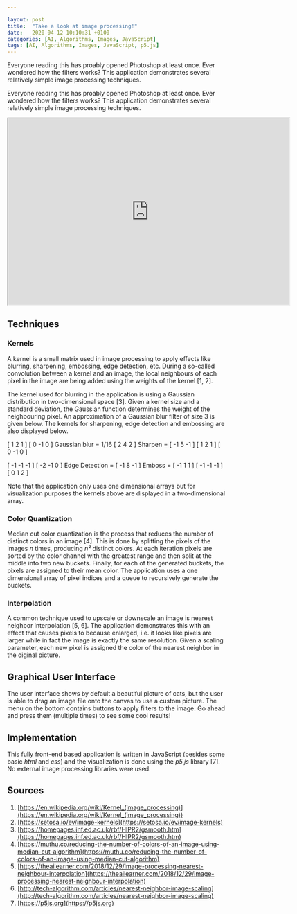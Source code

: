 ```yaml
---

layout: post
title:  "Take a look at image processing!"
date:   2020-04-12 10:10:31 +0100
categories: [AI, Algorithms, Images, JavaScript]
tags: [AI, Algorithms, Images, JavaScript, p5.js]
--- 
```

Everyone reading this has proably opened Photoshop at least once. Ever wondered how the filters works? This application demonstrates several relatively simple image processing techniques.

Everyone reading this has proably opened Photoshop at least once. Ever wondered how the filters works? This application
demonstrates several relatively simple image processing techniques.

<p><div style="text-align:center;"><iframe src="https://colinschepers.github.io/ImageProcessing/" width="650pt" height="430pt"></iframe></div></p>

## Techniques

### Kernels

A kernel is a small matrix used in image processing to apply effects like blurring, sharpening, embossing, edge
detection, etc. During a so-called convolution between a kernel and an image, the local neighbours of each pixel in the
image are being added using the weights of the kernel [1, 2].

The kernel used for blurring in the application is using a Gaussian distribution in two-dimensional space [3]. Given a
kernel size and a standard deviation, the Gaussian function determines the weight of the neighbouring pixel. An
approximation of a Gaussian blur filter of size 3 is given below. The kernels for sharpening, edge detection and
embossing are also displayed below.

[ 1 2 1 ]                          [  0 -1  0 ]
Gaussian blur = 1/16 [ 2 4 2 ]              Sharpen =   [ -1  5 -1 ]
[ 1 2 1 ]                          [  0 -1  0 ]

[ -1 -1 -1 ]                        [ -2 -1  0 ]
Edge Detection =    [ -1  8 -1 ]            Emboss =    [ -1  1  1 ]
[ -1 -1 -1 ]                        [  0  1  2 ]

Note that the application only uses one dimensional arrays but for visualization purposes the kernels above are
displayed in a two-dimensional array.

### Color Quantization

Median cut color quantization is the process that reduces the number of distinct colors in an image [4]. This is done by
splitting the pixels of the images *n* times, producing *n&sup2;* distinct colors. At each iteration pixels are sorted
by the color channel with the greatest range and then split at the middle into two new buckets. Finally, for each of the
generated buckets, the pixels are assigned to their mean color. The application uses a one dimensional array of pixel
indices and a queue to recursively generate the buckets.

### Interpolation

A common technique used to upscale or downscale an image is nearest neighbor interpolation [5, 6]. The application
demonstrates this with an effect that causes pixels to because enlarged, i.e. it looks like pixels are larger while in
fact the image is exactly the same resolution. Given a scaling parameter, each new pixel is assigned the color of the
nearest neighbor in the oiginal picture.

## Graphical User Interface

The user interface shows by default a beautiful picture of cats, but the user is able to drag an image file onto the
canvas to use a custom picture. The menu on the bottom contains buttons to apply filters to the image. Go ahead and
press them (multiple times) to see some cool results!

## Implementation

This fully front-end based application is written in JavaScript (besides some basic *html* and *css*) and the
visualization is done using the *p5.js* library [7]. No external image processing libraries were used.

## Sources

1. [https://en.wikipedia.org/wiki/Kernel_(image_processing)](https://en.wikipedia.org/wiki/Kernel_(image_processing))
2. [https://setosa.io/ev/image-kernels](https://setosa.io/ev/image-kernels)
3. [https://homepages.inf.ed.ac.uk/rbf/HIPR2/gsmooth.htm](https://homepages.inf.ed.ac.uk/rbf/HIPR2/gsmooth.htm)
4. [https://muthu.co/reducing-the-number-of-colors-of-an-image-using-median-cut-algorithm](https://muthu.co/reducing-the-number-of-colors-of-an-image-using-median-cut-algorithm)
5. [https://theailearner.com/2018/12/29/image-processing-nearest-neighbour-interpolation](https://theailearner.com/2018/12/29/image-processing-nearest-neighbour-interpolation)
6. [http://tech-algorithm.com/articles/nearest-neighbor-image-scaling](http://tech-algorithm.com/articles/nearest-neighbor-image-scaling)
7. [https://p5js.org](https://p5js.org)
